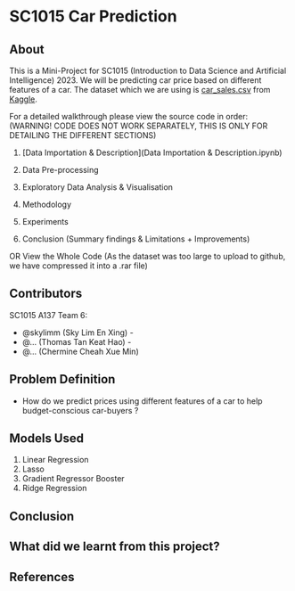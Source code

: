 # SC1015 Car Prediction
## About
This is a Mini-Project for SC1015 (Introduction to Data Science and Artificial Intelligence) 2023. We will be predicting car price based on different features of a car. The dataset which we are using is [car_sales.csv](https://www.kaggle.com/datasets/smritisingh1997/car-salescsv?topic=internetDataset) from [Kaggle](https://www.kaggle.com).

For a detailed walkthrough please view the source code in order: (WARNING! CODE DOES NOT WORK SEPARATELY, THIS IS ONLY FOR DETAILING THE DIFFERENT SECTIONS)
1. [Data Importation & Description](Data Importation & Description.ipynb)

2. Data Pre-processing
3. Exploratory Data Analysis & Visualisation
4. Methodology 
5. Experiments
6. Conclusion (Summary findings & Limitations + Improvements)

OR
View the Whole Code
(As the dataset was too large to upload to github, we have compressed it into a .rar file)


## Contributors
SC1015 A137 Team 6:
- @skylimm (Sky Lim En Xing) - 
- @... (Thomas Tan Keat Hao) - 
- @... (Chermine Cheah Xue Min)


## Problem Definition
- How do we predict prices using different features of a car to help budget-conscious car-buyers ?

## Models Used
1. Linear Regression
2. Lasso
3. Gradient Regressor Booster
4. Ridge Regression


## Conclusion



## What did we learnt from this project?
## References
